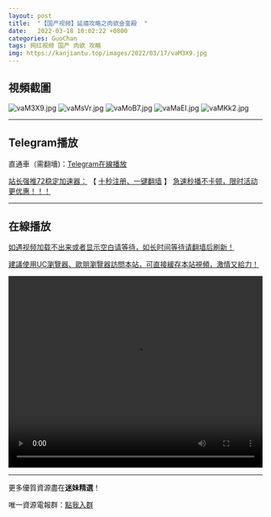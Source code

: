 ```yaml
---
layout: post
title:  "【国产视频】延禧攻略之肉欲金銮殿  "
date:   2022-03-18 10:02:22 +0800
categories: GuoChan
tags: 网红视频 国产 肉欲 攻略
img: https://kanjiantu.top/images/2022/03/17/vaM3X9.jpg
---
```



## 視頻截圖

![vaM3X9.jpg](https://kanjiantu.top/images/2022/03/17/vaM3X9.jpg)
![vaMsVr.jpg](https://kanjiantu.top/images/2022/03/17/vaMsVr.jpg)
![vaMoB7.jpg](https://kanjiantu.top/images/2022/03/17/vaMoB7.jpg)
![vaMaEI.jpg](https://kanjiantu.top/images/2022/03/17/vaMaEI.jpg)
![vaMKk2.jpg](https://kanjiantu.top/images/2022/03/17/vaMKk2.jpg)

* * *
## Telegram播放

直通車（需翻墻)：[Telegram在線播放](https://t.me/mimeijingxuan/185)

<u>站长强推72稳定加速器：</u> 【 [十秒注册、一键翻墙](https://72vpn.xyz/#/register?code=mimei) 】
<u>  急速秒播不卡顿，限时活动更优惠！！！</u>
* * *
## 在線播放
<u>如遇视频加载不出来或者显示空白请等待，如长时间等待请翻墙后刷新！</u>

<u>建議使用UC瀏覽器、歐朋瀏覽器訪問本站，可直接緩存本站視頻，激情又給力！</u>
<center><video src="https://cdn.publer.io/uploads/videos/6246ed7ddb2797357edec1d9/f61c93cb3497517913bacf502f2c1ac5.mp4" width="100%" height="380px" controls="controls"></video></center>

* * *
更多優質資源盡在**迷妹精選**！

唯一資源電報群：[點我入群](https://t.me/mimeijingxuan)


